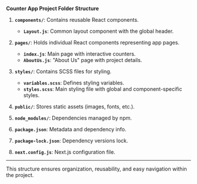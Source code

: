 **Counter App Project Folder Structure**

1. **`components/`**: Contains reusable React components.
   - **`Layout.js`**: Common layout component with the global header.

2. **`pages/`**: Holds individual React components representing app pages.
   - **`index.js`**: Main page with interactive counters.
   - **`AboutUs.js`**: "About Us" page with project details.

3. **`styles/`**: Contains SCSS files for styling.
   - **`variables.scss`**: Defines styling variables.
   - **`styles.scss`**: Main styling file with global and component-specific styles.

4. **`public/`**: Stores static assets (images, fonts, etc.).

5. **`node_modules/`**: Dependencies managed by npm.

6. **`package.json`**: Metadata and dependency info.

7. **`package-lock.json`**: Dependency versions lock.

8. **`next.config.js`**: Next.js configuration file.

---

This structure ensures organization, reusability, and easy navigation within the project.
